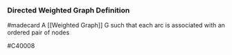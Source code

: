 ### Directed Weighted Graph Definition
#madecard 
A [[Weighted Graph]] G such that each arc is associated with an ordered pair of nodes

#C40008 